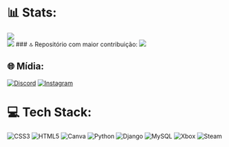   # 📊 Stats:
![](https://nirzak-streak-stats.vercel.app/?user=JoaoPedroSBT00&theme=merko&hide_border=false)<br/>
![](https://github-readme-stats.vercel.app/api/top-langs/?username=JoaoPedroSBT00&theme=merko&hide_border=false&include_all_commits=false&count_private=false&layout=compact)       ### 🔝 Repositório com maior contribuição:
![](https://github-contributor-stats.vercel.app/api?username=JoaoPedroSBT00&limit=5&theme=dark&combine_all_yearly_contributions=true)


  ## 🌐 Mídia:
[![Discord](https://img.shields.io/badge/Discord-%237289DA.svg?logo=discord&logoColor=white)](https://discord.gg/joaoosabio) [![Instagram](https://img.shields.io/badge/Instagram-%23E4405F.svg?logo=Instagram&logoColor=white)](https://instagram.com/joaopedrosbt) 

  # 💻 Tech Stack:
![CSS3](https://img.shields.io/badge/css3-%231572B6.svg?style=for-the-badge&logo=css3&logoColor=white) ![HTML5](https://img.shields.io/badge/html5-%23E34F26.svg?style=for-the-badge&logo=html5&logoColor=white) ![Canva](https://img.shields.io/badge/Canva-%2300C4CC.svg?style=for-the-badge&logo=Canva&logoColor=white) ![Python](https://img.shields.io/badge/python-3670A0?style=for-the-badge&logo=python&logoColor=ffdd54) ![Django](https://img.shields.io/badge/django-%23092E20.svg?style=for-the-badge&logo=django&logoColor=white) ![MySQL](https://img.shields.io/badge/mysql-4479A1.svg?style=for-the-badge&logo=mysql&logoColor=white) ![Xbox](https://img.shields.io/badge/xbox-%23107C10.svg?style=for-the-badge&logo=xbox&logoColor=white) ![Steam](https://img.shields.io/badge/steam-%23000000.svg?style=for-the-badge&logo=steam&logoColor=white)

<!-- Proudly created with GPRM ( https://gprm.itsvg.in ) -->
